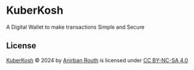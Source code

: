 # KuberKosh

A Digital Wallet to make transactions Simple and Secure




## License

 [KuberKosh](https://github.com/Ani3002/KuberKosh) © 2024 by [Anirban Routh](https://github.com/Ani3002) is licensed under [CC BY-NC-SA 4.0](https://creativecommons.org/licenses/by-nc-sa/4.0/?ref=chooser-v1)